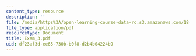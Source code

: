 ```yaml
---
content_type: resource
description: ''
file: /media/https%3A/open-learning-course-data-rc.s3.amazonaws.com/18-04-complex-variables-with-applications-fall-1999/df23af3dee65730bb0f8d2b4b04224b9_Exam_3.pdf
file_type: application/pdf
resourcetype: Document
title: Exam_3.pdf
uid: df23af3d-ee65-730b-b0f8-d2b4b04224b9
---
```

